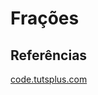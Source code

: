 # Frações


  
## Referências
  
[code.tutsplus.com](https://code.tutsplus.com/pt/tutorials/mathematical-modules-in-python-decimal-and-fractions--cms-27691)  